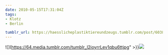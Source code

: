 ```yaml
---
date: 2010-05-15T17:31:04Z
tags:
- Klotz
- Berlin

tumblr_url: https://haesslicheplastiktiereundzeugs.tumblr.com/post/603876042
---
```

![](https://64.media.tumblr.com/tumblr_l2ioyrrLev1qbu6ttjpg" >}}![](https://64.media.tumblr.com/tumblr_l2ioz2Jw6a1qbu6tt.jpg)

